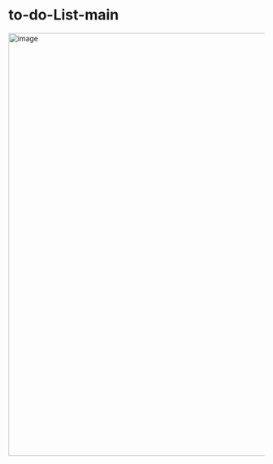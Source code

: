 # to-do-List-main
<img width="834" alt="image" src="https://user-images.githubusercontent.com/126335732/232716307-0dc2bb70-070e-4b9f-981f-d5c1f760fc8a.png">
